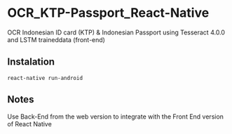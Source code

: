 # OCR_KTP-Passport_React-Native
OCR Indonesian ID card (KTP) &amp; Indonesian Passport using Tesseract 4.0.0 and LSTM traineddata (front-end)
## Instalation
```
react-native run-android
```
## Notes
Use Back-End from the web version to integrate with the Front End version of React Native
